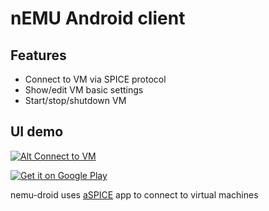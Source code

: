 # nEMU Android client

## Features
 * Connect to VM via SPICE protocol
 * Show/edit VM basic settings
 * Start/stop/shutdown VM

## UI demo
[![Alt Connect to VM](https://img.youtube.com/vi/WLrh5p_Ybyo/1.jpg)](https://www.youtube.com/watch?v=WLrh5p_Ybyo)


[![Get it on Google Play](https://user-images.githubusercontent.com/5861368/128718926-4ad15383-6bb6-44e5-a0dd-511ae08eac22.png)](https://play.google.com/store/apps/details?id=nemutui.com.github.nemu_droid)


nemu-droid uses 
[aSPICE](https://play.google.com/store/apps/details?id=com.iiordanov.freeaSPICE)
app to connect to virtual machines
